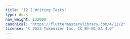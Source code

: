```yaml
---
title: "12.2 Writing Tests"
type: docs
nav_weight: 122000
canonical: "https://fluttermasterylibrary.com/4/12/2"
license: "© 2023 Tokenizer Inc. CC BY-NC-SA 4.0"
---
```

